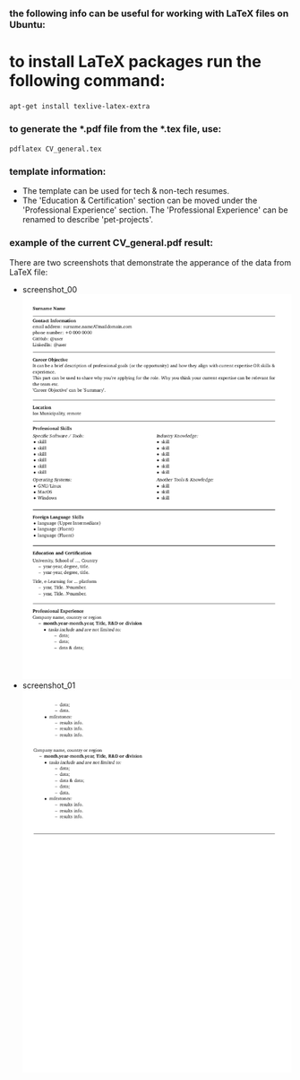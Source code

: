 ### the following info can be useful for working with LaTeX files on Ubuntu:

# to install LaTeX packages run the following command:
<code>apt-get install texlive-latex-extra</code>


### to generate the \*.pdf file from the \*.tex file, use:
<code>pdflatex CV_general.tex</code>

### template information:

* The template can be used for tech & non-tech resumes.
* The 'Education & Certification' section can be moved under the 'Professional Experience' section.
The 'Professional Experience' can be renamed to describe 'pet-projects'.

### example of the current CV_general.pdf result:

There are two screenshots that demonstrate the apperance of the data from LaTeX file:

* screenshot_00
![screenshot_00](CV_general_00.png)
* screenshot_01
![screenshot_01](CV_general_01.png)
